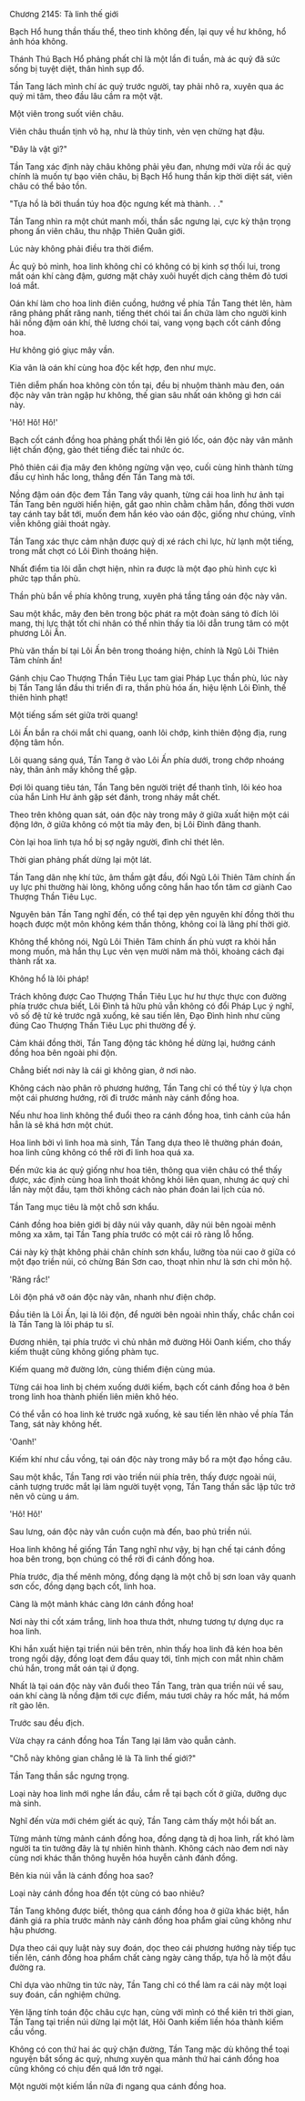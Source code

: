 




Chương 2145: Tà linh thế giới


Bạch Hổ hung thần thấu thể, theo tinh không đến, lại quy về hư không, hổ ảnh hóa không.

Thánh Thú Bạch Hổ phảng phất chỉ là một lần đi tuần, mà ác quỷ đã sức sống bị tuyệt diệt, thân hình sụp đổ.

Tần Tang lách mình chí ác quỷ trước người, tay phải nhô ra, xuyên qua ác quỷ mi tâm, theo đầu lâu cầm ra một vật.

Một viên trong suốt viên châu.

Viên châu thuần tịnh vô hạ, như là thủy tinh, vẻn vẹn chừng hạt đậu.

"Đây là vật gì?"

Tần Tang xác định này châu không phải yêu đan, nhưng mới vừa rồi ác quỷ chính là muốn tự bạo viên châu, bị Bạch Hổ hung thần kịp thời diệt sát, viên châu có thể bảo tồn.

"Tựa hồ là bởi thuần túy hoa độc ngưng kết mà thành. . ."

Tần Tang nhìn ra một chút manh mối, thần sắc ngưng lại, cực kỳ thận trọng phong ấn viên châu, thu nhập Thiên Quân giới.

Lúc này không phải điều tra thời điểm.

Ác quỷ bỏ mình, hoa linh không chỉ có không có bị kinh sợ thối lui, trong mắt oán khí càng đậm, gương mặt chảy xuôi huyết dịch càng thêm đỏ tươi loá mắt.

Oán khí làm cho hoa linh điên cuồng, hướng về phía Tần Tang thét lên, hàm răng phảng phất răng nanh, tiếng thét chói tai ẩn chứa làm cho người kinh hãi nồng đậm oán khí, thê lương chói tai, vang vọng bạch cốt cánh đồng hoa.

Hư không gió giục mây vần.

Kia vân là oán khí cùng hoa độc kết hợp, đen như mực.

Tiên diễm phấn hoa không còn tồn tại, đều bị nhuộm thành màu đen, oán độc này vân tràn ngập hư không, thế gian sâu nhất oán không gì hơn cái này.

'Hô! Hô! Hô!'

Bạch cốt cánh đồng hoa phảng phất thổi lên gió lốc, oán độc này vân mãnh liệt chấn động, gào thét tiếng điếc tai nhức óc.

Phô thiên cái địa mây đen không ngừng vặn vẹo, cuối cùng hình thành từng đầu cự hình hắc long, thẳng đến Tần Tang mà tới.

Nồng đậm oán độc đem Tần Tang vây quanh, từng cái hoa linh hư ảnh tại Tần Tang bên người hiển hiện, gắt gao nhìn chằm chằm hắn, đồng thời vươn tay cánh tay bắt tới, muốn đem hắn kéo vào oán độc, giống như chúng, vĩnh viễn không giải thoát ngày.

Tần Tang xác thực cảm nhận được quỷ dị xé rách chi lực, hừ lạnh một tiếng, trong mắt chợt có Lôi Đình thoáng hiện.

Nhất điểm tia lôi dẫn chợt hiện, nhìn ra được là một đạo phù hình cực kì phức tạp thần phù.

Thần phù bắn về phía không trung, xuyên phá tầng tầng oán độc này vân.

Sau một khắc, mây đen bên trong bộc phát ra một đoàn sáng tỏ đích lôi mang, thị lực thật tốt chi nhân có thể nhìn thấy tia lôi dẫn trung tâm có một phương Lôi Ấn.

Phù văn thần bí tại Lôi Ấn bên trong thoáng hiện, chính là Ngũ Lôi Thiên Tâm chính ấn!

Gánh chịu Cao Thượng Thần Tiêu Lục tam giai Pháp Lục thần phù, lúc này bị Tần Tang lần đầu thi triển đi ra, thần phù hóa ấn, hiệu lệnh Lôi Đình, thế thiên hình phạt!

Một tiếng sấm sét giữa trời quang!

Lôi Ấn bắn ra chói mắt chi quang, oanh lôi chớp, kinh thiên động địa, rung động tâm hồn.

Lôi quang sáng quá, Tần Tang ở vào Lôi Ấn phía dưới, trong chớp nhoáng này, thân ảnh mấy không thể gặp.

Đợi lôi quang tiêu tán, Tần Tang bên người triệt để thanh tĩnh, lôi kéo hoa của hắn Linh Hư ảnh gặp sét đánh, trong nháy mắt chết.

Theo trên không quan sát, oán độc này trong mây ở giữa xuất hiện một cái động lớn, ở giữa không có một tia mây đen, bị Lôi Đình đãng thanh.

Còn lại hoa linh tựa hồ bị sợ ngây người, đình chỉ thét lên.

Thời gian phảng phất dừng lại một lát.

Tần Tang dãn nhẹ khí tức, âm thầm gật đầu, đối Ngũ Lôi Thiên Tâm chính ấn uy lực phi thường hài lòng, không uổng công hắn hao tổn tâm cơ giành Cao Thượng Thần Tiêu Lục.

Nguyên bản Tần Tang nghĩ đến, có thể tại dẹp yên nguyên khí đồng thời thu hoạch được một môn không kém thần thông, không coi là lãng phí thời giờ.

Không thể không nói, Ngũ Lôi Thiên Tâm chính ấn phù vượt ra khỏi hắn mong muốn, mà hắn thụ Lục vẻn vẹn mười năm mà thôi, khoảng cách đại thành rất xa.

Không hổ là lôi pháp!

Trách không được Cao Thượng Thần Tiêu Lục hư hư thực thực con đường phía trước chưa biết, Lôi Đình tả hữu phủ vẫn không có đổi Pháp Lục ý nghĩ, vô số đệ tử kẻ trước ngã xuống, kẻ sau tiến lên, Đạo Đình hình như cũng đúng Cao Thượng Thần Tiêu Lục phi thường để ý.

Cảm khái đồng thời, Tần Tang động tác không hề dừng lại, hướng cánh đồng hoa bên ngoài phi độn.

Chẳng biết nơi này là cái gì không gian, ở nơi nào.

Không cách nào phân rõ phương hướng, Tần Tang chỉ có thể tùy ý lựa chọn một cái phương hướng, rời đi trước mảnh này cánh đồng hoa.

Nếu như hoa linh không thể đuổi theo ra cánh đồng hoa, tình cảnh của hắn hẳn là sẽ khá hơn một chút.

Hoa linh bởi vì linh hoa mà sinh, Tần Tang dựa theo lẽ thường phán đoán, hoa linh cũng không có thể rời đi linh hoa quá xa.

Đến mức kia ác quỷ giống như hoa tiên, thông qua viên châu có thể thấy được, xác định cùng hoa linh thoát không khỏi liên quan, nhưng ác quỷ chỉ lần này một đầu, tạm thời không cách nào phán đoán lai lịch của nó.

Tần Tang mục tiêu là một chỗ sơn khẩu.

Cánh đồng hoa biên giới bị dãy núi vây quanh, dãy núi bên ngoài mênh mông xa xăm, tại Tần Tang phía trước có một cái rõ ràng lỗ hổng.

Cái này kỳ thật không phải chân chính sơn khẩu, lưỡng tòa núi cao ở giữa có một đạo triền núi, có chừng Bán Sơn cao, thoạt nhìn như là sơn chi môn hộ.

'Răng rắc!'

Lôi độn phá vỡ oán độc này vân, nhanh như điện chớp.

Đầu tiên là Lôi Ấn, lại là lôi độn, để người bên ngoài nhìn thấy, chắc chắn coi là Tần Tang là lôi pháp tu sĩ.

Đương nhiên, tại phía trước vì chủ nhân mở đường Hôi Oanh kiếm, cho thấy kiếm thuật cũng không giống phàm tục.

Kiếm quang mở đường lớn, cùng thiểm điện cùng múa.

Từng cái hoa linh bị chém xuống dưới kiếm, bạch cốt cánh đồng hoa ở bên trong linh hoa thành phiến liên miên khô héo.

Có thể vẫn có hoa linh kẻ trước ngã xuống, kẻ sau tiến lên nhào về phía Tần Tang, sát này không hết.

'Oanh!'

Kiếm khí như cầu vồng, tại oán độc này trong mây bổ ra một đạo hồng câu.

Sau một khắc, Tần Tang rơi vào triền núi phía trên, thấy được ngoài núi, cảnh tượng trước mắt lại làm người tuyệt vọng, Tần Tang thần sắc lập tức trở nên vô cùng u ám.

'Hô! Hô!'

Sau lưng, oán độc này vân cuồn cuộn mà đến, bao phủ triền núi.

Hoa linh không hề giống Tần Tang nghĩ như vậy, bị hạn chế tại cánh đồng hoa bên trong, bọn chúng có thể rời đi cánh đồng hoa.

Phía trước, địa thế mênh mông, đồng dạng là một chỗ bị sơn loan vây quanh sơn cốc, đồng dạng bạch cốt, linh hoa.

Càng là một mảnh khác càng lớn cánh đồng hoa!

Nơi này thi cốt xám trắng, linh hoa thưa thớt, nhưng tương tự dựng dục ra hoa linh.

Khi hắn xuất hiện tại triền núi bên trên, nhìn thấy hoa linh đã kén hoa bên trong ngồi dậy, đồng loạt đem đầu quay tới, tĩnh mịch con mắt nhìn chăm chú hắn, trong mắt oán tại ứ đọng.

Nhất là tại oán độc này vân đuổi theo Tần Tang, tràn qua triền núi về sau, oán khí càng là nồng đậm tới cực điểm, máu tươi chảy ra hốc mắt, há mồm rít gào lên.

Trước sau đều địch.

Vừa chạy ra cánh đồng hoa Tần Tang lại lâm vào quẫn cảnh.

"Chỗ này không gian chẳng lẽ là Tà linh thế giới?"

Tần Tang thần sắc ngưng trọng.

Loại này hoa linh mới nghe lần đầu, cắm rễ tại bạch cốt ở giữa, dưỡng dục mà sinh.

Nghĩ đến vừa mới chém giết ác quỷ, Tần Tang cảm thấy một hồi bất an.

Từng mảnh từng mảnh cánh đồng hoa, đồng dạng tà dị hoa linh, rất khó làm người ta tin tưởng đây là tự nhiên hình thành. Không cách nào đem nơi này cùng nơi khác thần thông huyễn hóa huyễn cảnh đánh đồng.

Bên kia núi vẫn là cánh đồng hoa sao?

Loại này cánh đồng hoa đến tột cùng có bao nhiêu?

Tần Tang không được biết, thông qua cánh đồng hoa ở giữa khác biệt, hắn đánh giá ra phía trước mảnh này cánh đồng hoa phẩm giai cũng không như hậu phương.

Dựa theo cái quy luật này suy đoán, dọc theo cái phương hướng này tiếp tục tiến lên, cánh đồng hoa phẩm chất càng ngày càng thấp, tựa hồ là một đầu đường ra.

Chỉ dựa vào những tin tức này, Tần Tang chỉ có thể làm ra cái này một loại suy đoán, cần nghiệm chứng.

Yên lặng tính toán độc châu cực hạn, cùng với mình có thể kiên trì thời gian, Tần Tang tại triền núi dừng lại một lát, Hôi Oanh kiếm liền hóa thành kiếm cầu vồng.

Không có con thứ hai ác quỷ chặn đường, Tần Tang mặc dù không thể toại nguyện bắt sống ác quỷ, nhưng xuyên qua mảnh thứ hai cánh đồng hoa cũng không có chịu đến quá lớn trở ngại.

Một người một kiếm lần nữa đi ngang qua cánh đồng hoa.




